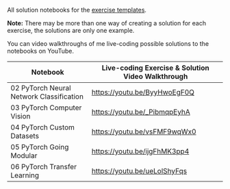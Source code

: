 All solution notebooks for the [exercise templates](https://github.com/mrdbourke/pytorch-deep-learning/tree/main/extras/exercises).

**Note:** There may be more than one way of creating a solution for each exercise, the solutions are only one example. 

You can video walkthroughs of me live-coding possible solutions to the notebooks on YouTube.

| **Notebook** | **Live-coding Exercise & Solution Video Walkthrough** | 
| ----- | ----- |
| 02 PyTorch Neural Network Classification | https://youtu.be/ByyHwoEgF0Q |
| 03 PyTorch Computer Vision | https://youtu.be/_PibmqpEyhA |
| 04 PyTorch Custom Datasets | https://youtu.be/vsFMF9wqWx0 |
| 05 PyTorch Going Modular | https://youtu.be/ijgFhMK3pp4 |
| 06 PyTorch Transfer Learning | https://youtu.be/ueLolShyFqs | 